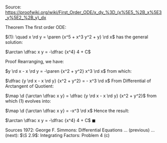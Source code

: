 # 

Source: https://proofwiki.org/wiki/First_Order_ODE/x_dy_%3D_(x%5E5_%2B_x%5E3_y%5E2_%2B_y)_dx

Theorem
The first order ODE:

$(1): \quad x \rd y = \paren {x^5 + x^3 y^2 + y} \rd x$
has the general solution:

$\arctan \dfrac x y = -\dfrac {x^4} 4 + C$


Proof
Rearranging, we have:

$y \rd x - x \rd y = -\paren {x^2 + y^2} x^3 \rd x$
from which:

$\dfrac {y \rd x - x \rd y} {x^2 + y^2} = - x^3 \rd x$
From Differential of Arctangent of Quotient:

$\map \d {\arctan \dfrac x y} = \dfrac {y \rd x - x \rd y} {x^2 + y^2}$
from which $(1)$ evolves into:

$\map \d {\arctan \dfrac x y} = -x^3 \rd x$
Hence the result:

$\arctan \dfrac x y = -\dfrac {x^4} 4 + C$
$\blacksquare$


Sources
1972: George F. Simmons: Differential Equations ... (previous) ... (next): $\S 2.9$: Integrating Factors: Problem $4 \ \text{(c)}$




